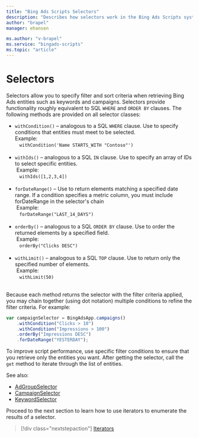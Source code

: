 ```yaml
---
title: "Bing Ads Scripts Selectors"
description: "Describes how selectors work in the Bing Ads Scripts system."
author: "brapel"
manager: ehansen

ms.author: "v-brapel"
ms.service: "bingads-scripts"
ms.topic: "article"
---
```


# Selectors

Selectors allow you to specify filter and sort criteria when retrieving Bing Ads entities such as keywords and campaigns.  Selectors provide functionality roughly equivalent to SQL `WHERE` and `ORDER BY` clauses. The following methods are provided on all selector classes:

- <code>withCondition()</code> – analogous to a SQL `WHERE` clause. Use to specify conditions that entities must meet to be selected.<br />Example:<br />
    &nbsp;&nbsp;&nbsp;`withCondition('Name STARTS_WITH "Contoso"')`<br /><br />
- <code>withIds()</code> – analogous to a SQL `IN` clause. Use to specify an array of IDs to select specific entities.<br />&nbsp;Example:<br />
    &nbsp;&nbsp;&nbsp;`withIds([1,2,3,4])`<br /><br />
- <code>forDateRange()</code> – Use to return elements matching a specified date range. If a condition specifies a metric column, you must include forDateRange in the selector's chain<br />&nbsp;Example:<br />
    &nbsp;&nbsp;&nbsp;`forDateRange("LAST_14_DAYS")`<br /><br />
- <code>orderBy()</code> – analogous to a SQL `ORDER BY` clause. Use to order the returned elements by a specified field.<br />&nbsp;Example:<br />
    &nbsp;&nbsp;&nbsp;`orderBy("Clicks DESC")`<br /><br />
- <code>withLimit()</code> – analogous to a SQL `TOP` clause. Use to return only the specified number of elements.<br />&nbsp;Example:<br />
    &nbsp;&nbsp;&nbsp;`withLimit(50)`<br /><br />

Because each method returns the selector with the filter criteria applied, you may chain together (using dot notation) multiple conditions to refine the filter criteria. For example:

```javascript
var campaignSelector = BingAdsApp.campaigns()
    .withCondition("Clicks > 10")
    .withCondition("Impressions > 100")
    .orderBy("Impressions DESC")
    .forDateRange("YESTERDAY");
```

To improve script performance, use specific filter conditions to ensure that you retrieve only the entities you want. After getting the selector, call the `get` method to iterate through the list of entities.

See also:
- [AdGroupSelector](./AdGroupSelector)
- [CampaignSelector](./CampaignSelector)
- [KeywordSelector](./KeywordSelector)

Proceed to the next section to learn how to use iterators to enumerate the results of a selector.
> [!div class="nextstepaction"]
> [Iterators](./selectors.md)
